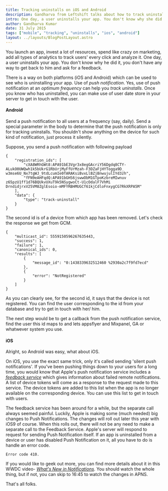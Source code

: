 ```yaml
---
title: Tracking uninstalls on iOS and Android
description: Gandharva from Leftshift talks about how to track uninstalls on iOS and Android
intro: One day, a user uninstalls your app. You don't know why she did it, you don't have any way to get back to her and ask for a feedback.
author: Gandharva Kumar
date: 31 July 2015
tags: ["mobile", "tracking", "uninstalls", "ios", "android"]
layout: ../layouts/BlogPostLayout.astro
---
```


You launch an app, invest a lot of resources, spend like crazy on marketing, add all types of analytics to track users' every click and analyze it. One day, a user uninstalls your app. You don't know why he did it, you don't have any way to get back to him and ask for a feedback.

There is a way on both platforms (iOS and Android) which can be used to see who is uninstalling your app. Use of _push notification_. Yes, use of push notification at an _optimum frequency_ can help you _track uninstalls_. Once you know who has uninstalled, you can make use of user date store in your server to get in touch with the user.

#### Android

Send a push notification to all users at a frequency (say, daily). Send a special parameter in the body to determine that the push notification is only for tracking uninstalls. You shouldn't show anything on the device for such kind of notification, just process it silently.

Suppose, you send a push notification with following payload

    {
    	"registration_ids": [
    		"cXA8WRhGWt8:APA91bE3Vgr3x8egGAcriY56Dgdq8CTY- ALukO0UWQwh1k5bUkrG1RbUrjMyFfUrMzah-F3DZaFjHYTogga9D_ w3mse6U_Nx7tgWJ_9tdLcumIe0fARAKsiBvxLlBZjBnwujulIYd3zh",
    		"fFN9eAHFqdQ:APA91bGHS6jswwObM1GTpoKzbreMIwnuv z65pzU1ff1d76BQUkvUXuT9k5NSygwoCt-U1cOdalF7VhMi DrndidjrxV25VM8ZglEsoio-mMFYRBHMUGCf61kjCdloFnxygCG7RkXRPA5M"
    	],
    	"data": {
    		"type": "track-uninstall"
    	}
    }

The second id is of a device from which app has been removed. Let's check the response we get from GCM.

    {
    	"multicast_id": 5559150596267635443,
    	"success": 1,
    	"failure": 1,
    	"canonical_ids": 0,
    	"results": [
    		{
    			"message_id": "0:1438339632512460 %2930a2c7f9fd7ecd"
    		},
    		{
    			"error": "NotRegistered"
    		}
    	]
    }

As you can clearly see, for the second id, it says that the device is not registered. You can find the user corresponding to the id from your database and try to get in touch with her/ him.

The next step would be to get a callback from the push notification service, find the user this id maps to and lets appsflyer and Mixpanel, GA or whatwever system you use.

#### iOS

Alright, so Android was easy, what about iOS.

On iOS, you use the exact same trick, only it's called sending 'silent push notifications'. If you've been pushing things down to your users for a long time, you would know that Apple's push notification service includes a _[feedback service][1]_ which gives information about failed remote notifications. A list of device tokens will come as a response to the request made to this service. The device tokens are added to this list when the app is no longer available on the corresponding device. You can use this list to get in touch with users.

The feedback service has been around for a while, but the separate call always seemed painful. Luckily, Apple is making some (much needed) big changes to Push Notifications. The changes will roll out later this year with iOS9 of course. When this rolls out, there will not be any need to make a separate call to the Feedback Service. Apple's server will respond to request for sending Push Notification itself. If an app is uninstalled from a device or user has disabled Push Notification on it, all you have to do is handle an error code.

    Error code 410.

If you would like to geek out more, you can find more details about it in this WWDC video- _[What's New in Notifications][2]_. You should watch the whole thing, but if not, you can skip to 16:45 to watch the changes in APNS.

That's all folks.

[1]: https://developer.apple.com/library/ios/documentation/NetworkingInternet/Conceptual/RemoteNotificationsPG/Chapters/CommunicatingWIthAPS.html#//apple_ref/doc/uid/TP40008194-CH101-SW3
[2]: https://developer.apple.com/videos/wwdc/2015/?id=720
